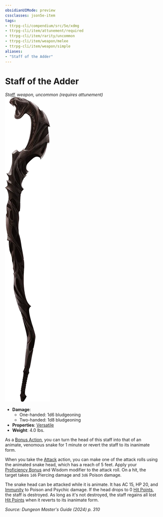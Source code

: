 ```yaml
---
obsidianUIMode: preview
cssclasses: json5e-item
tags:
- ttrpg-cli/compendium/src/5e/xdmg
- ttrpg-cli/item/attunement/required
- ttrpg-cli/item/rarity/uncommon
- ttrpg-cli/item/weapon/melee
- ttrpg-cli/item/weapon/simple
aliases: 
- "Staff of the Adder"
---
```

# Staff of the Adder
*Staff, weapon, uncommon (requires attunement)*  
![](3-Mechanics/CLI/items/img/staff-of-the-adder.webp#right)

- **Damage**:
  - One-handed: 1d6 bludgeoning
  - Two-handed: 1d8 bludgeoning
- **Properties**: [Versatile](3-Mechanics/CLI/rules/item-properties.md#Versatile)
- **Weight**: 4.0 lbs.

As a [Bonus Action](3-Mechanics/CLI/rules/variant-rules/bonus-action-xphb.md), you can turn the head of this staff into that of an animate, venomous snake for 1 minute or revert the staff to its inanimate form.

When you take the [Attack](3-Mechanics/CLI/rules/actions.md#Attack) action, you can make one of the attack rolls using the animated snake head, which has a reach of 5 feet. Apply your [Proficiency Bonus](3-Mechanics/CLI/rules/variant-rules/proficiency-xphb.md) and Wisdom modifier to the attack roll. On a hit, the target takes `1d6` Piercing damage and `3d6` Poison damage.

The snake head can be attacked while it is animate. It has AC 15, HP 20, and [Immunity](3-Mechanics/CLI/rules/variant-rules/immunity-xphb.md) to Poison and Psychic damage. If the head drops to 0 [Hit Points](3-Mechanics/CLI/rules/variant-rules/hit-points-xphb.md), the staff is destroyed. As long as it's not destroyed, the staff regains all lost [Hit Points](3-Mechanics/CLI/rules/variant-rules/hit-points-xphb.md) when it reverts to its inanimate form.

*Source: Dungeon Master's Guide (2024) p. 310*